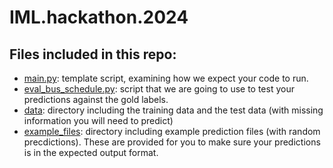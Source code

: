 # IML.hackathon.2024

## Files included in this repo:
- [main.py](main.py): template script, examining how we expect your code to run.
- [eval_bus_schedule.py](evaluation_scripts/eval_trip_duration.py): script that we are going to use to test your predictions against the gold labels.
- [data](data): directory including the training data and the test data (with missing information you will need to predict)
- [example_files](example_files): directory including example prediction files (with random precdictions). These are provided for you to make sure your predictions is in the expected output format.
